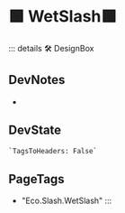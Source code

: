 
# 🟩  <eco>WetSlash</eco>🟩

::: details 🛠 <dev>DesignBox</dev>

## DevNotes

-

## DevState

```py
`TagsToHeaders: False`
```

<h2>PageTags</h2>

- "Eco.Slash.WetSlash"
:::
